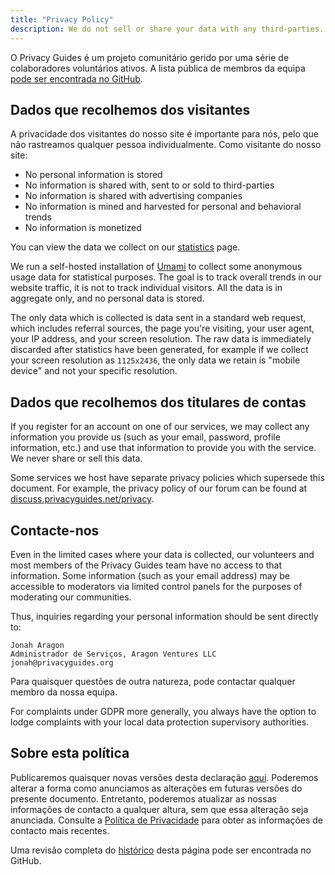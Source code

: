 ```yaml
---
title: "Privacy Policy"
description: We do not sell or share your data with any third-parties.
---
```


O Privacy Guides é um projeto comunitário gerido por uma série de colaboradores voluntários ativos. A lista pública de membros da equipa [pode ser encontrada no GitHub](https://github.com/orgs/privacyguides/people).

## Dados que recolhemos dos visitantes

A privacidade dos visitantes do nosso site é importante para nós, pelo que não rastreamos qualquer pessoa individualmente. Como visitante do nosso site:

- No personal information is stored
- No information is shared with, sent to or sold to third-parties
- No information is shared with advertising companies
- No information is mined and harvested for personal and behavioral trends
- No information is monetized

You can view the data we collect on our [statistics](statistics.md) page.

We run a self-hosted installation of [Umami](https://umami.is) to collect some anonymous usage data for statistical purposes. The goal is to track overall trends in our website traffic, it is not to track individual visitors. All the data is in aggregate only, and no personal data is stored.

The only data which is collected is data sent in a standard web request, which includes referral sources, the page you're visiting, your user agent, your IP address, and your screen resolution. The raw data is immediately discarded after statistics have been generated, for example if we collect your screen resolution as `1125x2436`, the only data we retain is "mobile device" and not your specific resolution.

## Dados que recolhemos dos titulares de contas

If you register for an account on one of our services, we may collect any information you provide us (such as your email, password, profile information, etc.) and use that information to provide you with the service. We never share or sell this data.

Some services we host have separate privacy policies which supersede this document. For example, the privacy policy of our forum can be found at [discuss.privacyguides.net/privacy](https://discuss.privacyguides.net/privacy).

## Contacte-nos

Even in the limited cases where your data is collected, our volunteers and most members of the Privacy Guides team have no access to that information. Some information (such as your email address) may be accessible to moderators via limited control panels for the purposes of moderating our communities.

Thus, inquiries regarding your personal information should be sent directly to:

```text
Jonah Aragon
Administrador de Serviços, Aragon Ventures LLC
jonah@privacyguides.org
```

Para quaisquer questões de outra natureza, pode contactar qualquer membro da nossa equipa.

For complaints under GDPR more generally, you always have the option to lodge complaints with your local data protection supervisory authorities.

## Sobre esta política

Publicaremos quaisquer novas versões desta declaração [aqui](privacy-policy.md). Poderemos alterar a forma como anunciamos as alterações em futuras versões do presente documento. Entretanto, poderemos atualizar as nossas informações de contacto a qualquer altura, sem que essa alteração seja anunciada. Consulte a [Política de Privacidade](privacy-policy.md) para obter as informações de contacto mais recentes.

Uma revisão completa do [histórico](https://github.com/privacyguides/privacyguides.org/commits/main/docs/about/privacy-policy.md) desta página pode ser encontrada no GitHub.
